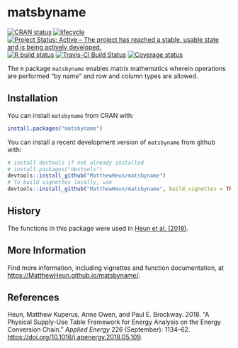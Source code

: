 matsbyname
================

<!-- *********** -->

<!-- Note: README.md is generated from README.Rmd.   -->

<!-- Be sure to edit README.Rmd and generate the README.md file by Cmd/Ctl-shift-K -->

<!-- *********** -->

<!-- badges: start -->

[![CRAN
status](https://www.r-pkg.org/badges/version/matsbyname)](https://cran.r-project.org/package=matsbyname)
[![lifecycle](https://img.shields.io/badge/lifecycle-stable-green.svg)](https://www.tidyverse.org/lifecycle/#stable)
[![Project Status: Active – The project has reached a stable, usable
state and is being actively
developed.](https://www.repostatus.org/badges/latest/active.svg)](https://www.repostatus.org/#active)
[![R build
status](https://github.com/MatthewHeun/matsbyname/workflows/check-master-develop/badge.svg)](https://github.com/MatthewHeun/matsbyname/actions)
[![Travis-CI Build
Status](https://travis-ci.org/MatthewHeun/matsbyname.svg?branch=master)](https://travis-ci.org/MatthewHeun/matsbyname)
[![Coverage
status](https://codecov.io/gh/MatthewHeun/matsbyname/branch/master/graph/badge.svg)](https://codecov.io/github/MatthewHeun/matsbyname?branch=master)
<!-- badges: end -->

The `R` package `matsbyname` enables matrix mathematics wherein
operations are performed “by name” and row and column types are allowed.

## Installation

You can install `matsbyname` from CRAN with:

``` r
install.packages("matsbyname")
```

You can install a recent development version of `matsbyname` from github
with:

``` r
# install devtools if not already installed
# install.packages("devtools")
devtools::install_github("MatthewHeun/matsbyname")
# To build vignettes locally, use
devtools::install_github("MatthewHeun/matsbyname", build_vignettes = TRUE)
```

## History

The functions in this package were used in [Heun et
al. (2018)](https://doi.org/10.1016/j.apenergy.2018.05.109).

## More Information

Find more information, including vignettes and function documentation,
at <https://MatthewHeun.github.io/matsbyname/>.

## References

<div id="refs" class="references">

<div id="ref-Heun:2018">

Heun, Matthew Kuperus, Anne Owen, and Paul E. Brockway. 2018. “A
Physical Supply-Use Table Framework for Energy Analysis on the Energy
Conversion Chain.” *Applied Energy* 226 (September): 1134–62.
<https://doi.org/10.1016/j.apenergy.2018.05.109>.

</div>

</div>
